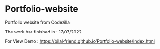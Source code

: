 # Portfolio-website
Portfolio website from Codezilla  
 
  The work has finished in  : 17/07/2022
  
  For View Demo :  https://bilal-friend.github.io/Portfolio-website/Index.html
